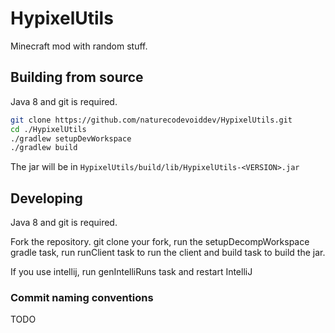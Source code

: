 # HypixelUtils

Minecraft mod with random stuff.

## Building from source

Java 8 and git is required.

```sh
git clone https://github.com/naturecodevoiddev/HypixelUtils.git
cd ./HypixelUtils
./gradlew setupDevWorkspace
./gradlew build
```

The jar will be in `HypixelUtils/build/lib/HypixelUtils-<VERSION>.jar`

## Developing

Java 8 and git is required.

Fork the repository. git clone your fork, run the setupDecompWorkspace gradle task, run runClient task to run the client and build task to build the jar.

If you use intellij, run genIntelliRuns task and restart IntelliJ

### Commit naming conventions

TODO

